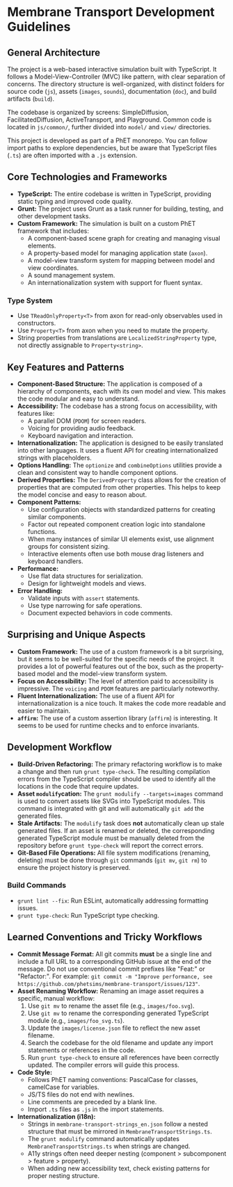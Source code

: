 # Membrane Transport Development Guidelines

## General Architecture

The project is a web-based interactive simulation built with TypeScript. It follows a Model-View-Controller (MVC) like pattern, with clear separation of concerns. The directory structure is well-organized, with distinct folders for source code (`js`), assets (`images`, `sounds`), documentation (`doc`), and build artifacts (`build`).

The codebase is organized by screens: SimpleDiffusion, FacilitatedDiffusion, ActiveTransport, and Playground. Common code is located in `js/common/`, further divided into `model/` and `view/` directories.

This project is developed as part of a PhET monorepo. You can follow import paths to explore dependencies, but be aware that TypeScript files (`.ts`) are often imported with a `.js` extension.

## Core Technologies and Frameworks

*   **TypeScript:** The entire codebase is written in TypeScript, providing static typing and improved code quality.
*   **Grunt:** The project uses Grunt as a task runner for building, testing, and other development tasks.
*   **Custom Framework:** The simulation is built on a custom PhET framework that includes:
    *   A component-based scene graph for creating and managing visual elements.
    *   A property-based model for managing application state (`axon`).
    *   A model-view transform system for mapping between model and view coordinates.
    *   A sound management system.
    *   An internationalization system with support for fluent syntax.

### Type System
*   Use `TReadOnlyProperty<T>` from axon for read-only observables used in constructors.
*   Use `Property<T>` from axon when you need to mutate the property.
*   String properties from translations are `LocalizedStringProperty` type, not directly assignable to `Property<string>`.

## Key Features and Patterns

*   **Component-Based Structure:** The application is composed of a hierarchy of components, each with its own model and view. This makes the code modular and easy to understand.
*   **Accessibility:** The codebase has a strong focus on accessibility, with features like:
    *   A parallel DOM (`PDOM`) for screen readers.
    *   Voicing for providing audio feedback.
    *   Keyboard navigation and interaction.
*   **Internationalization:** The application is designed to be easily translated into other languages. It uses a fluent API for creating internationalized strings with placeholders.
*   **Options Handling:** The `optionize` and `combineOptions` utilities provide a clean and consistent way to handle component options.
*   **Derived Properties:** The `DerivedProperty` class allows for the creation of properties that are computed from other properties. This helps to keep the model concise and easy to reason about.
*   **Component Patterns:**
    *   Use configuration objects with standardized patterns for creating similar components.
    *   Factor out repeated component creation logic into standalone functions.
    *   When many instances of similar UI elements exist, use alignment groups for consistent sizing.
    *   Interactive elements often use both mouse drag listeners and keyboard handlers.
*   **Performance:**
    *   Use flat data structures for serialization.
    *   Design for lightweight models and views.
*   **Error Handling:**
    *   Validate inputs with `assert` statements.
    *   Use type narrowing for safe operations.
    *   Document expected behaviors in code comments.


## Surprising and Unique Aspects

*   **Custom Framework:** The use of a custom framework is a bit surprising, but it seems to be well-suited for the specific needs of the project. It provides a lot of powerful features out of the box, such as the property-based model and the model-view transform system.
*   **Focus on Accessibility:** The level of attention paid to accessibility is impressive. The `voicing` and `PDOM` features are particularly noteworthy.
*   **Fluent Internationalization:** The use of a fluent API for internationalization is a nice touch. It makes the code more readable and easier to maintain.
*   **`affirm`:** The use of a custom assertion library (`affirm`) is interesting. It seems to be used for runtime checks and to enforce invariants.

## Development Workflow

*   **Build-Driven Refactoring:** The primary refactoring workflow is to make a change and then run `grunt type-check`. The resulting compilation errors from the TypeScript compiler should be used to identify all the locations in the code that require updates.
*   **Asset `modulify`cation:** The `grunt modulify --targets=images` command is used to convert assets like SVGs into TypeScript modules. This command is integrated with git and will automatically `git add` the generated files.
*   **Stale Artifacts:** The `modulify` task does **not** automatically clean up stale generated files. If an asset is renamed or deleted, the corresponding generated TypeScript module must be manually deleted from the repository before `grunt type-check` will report the correct errors.
*   **Git-Based File Operations:** All file system modifications (renaming, deleting) must be done through `git` commands (`git mv`, `git rm`) to ensure the project history is preserved.

### Build Commands
*   `grunt lint --fix`: Run ESLint, automatically addressing formatting issues.
*   `grunt type-check`: Run TypeScript type checking.

## Learned Conventions and Tricky Workflows

*   **Commit Message Format:** All git commits **must** be a single line and include a full URL to a corresponding GitHub issue at the end of the message. Do not use conventional commit prefixes like "Feat:" or "Refactor:". For example: `git commit -m "Improve performance, see https://github.com/phetsims/membrane-transport/issues/123"`.
*   **Asset Renaming Workflow:** Renaming an image asset requires a specific, manual workflow:
    1.  Use `git mv` to rename the asset file (e.g., `images/foo.svg`).
    2.  Use `git mv` to rename the corresponding generated TypeScript module (e.g., `images/foo_svg.ts`).
    3.  Update the `images/license.json` file to reflect the new asset filename.
    4.  Search the codebase for the old filename and update any import statements or references in the code.
    5.  Run `grunt type-check` to ensure all references have been correctly updated. The compiler errors will guide this process.
*   **Code Style:**
    *   Follows PhET naming conventions: PascalCase for classes, camelCase for variables.
    *   JS/TS files do not end with newlines.
    *   Line comments are preceded by a blank line.
    *   Import `.ts` files as `.js` in the import statements.
*   **Internationalization (i18n):**
    *   Strings in `membrane-transport-strings_en.json` follow a nested structure that must be mirrored in `MembraneTransportStrings.ts`.
    *   The `grunt modulify` command automatically updates `MembraneTransportStrings.ts` when strings are changed.
    *   A11y strings often need deeper nesting (component > subcomponent > feature > property).
    *   When adding new accessibility text, check existing patterns for proper nesting structure.